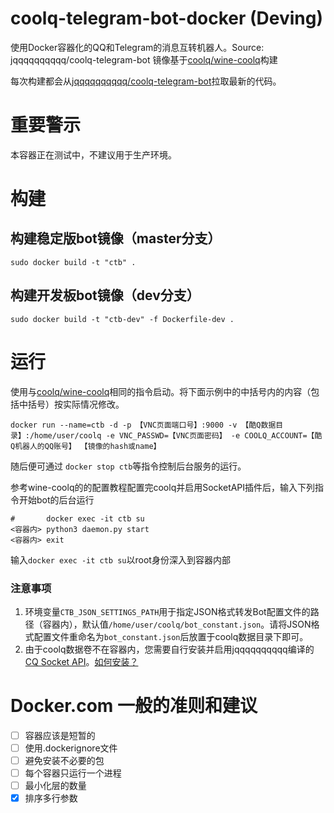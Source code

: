 # coolq-telegram-bot-docker (Deving)
使用Docker容器化的QQ和Telegram的消息互转机器人。Source: jqqqqqqqqqq/coolq-telegram-bot
镜像基于[coolq/wine-coolq](https://hub.docker.com/r/coolq/wine-coolq/)构建

每次构建都会从[jqqqqqqqqqq/coolq-telegram-bot](https://github.com/jqqqqqqqqqq/coolq-telegram-bot)拉取最新的代码。

# 重要警示
本容器正在测试中，不建议用于生产环境。

# 构建

## 构建稳定版bot镜像（master分支）
```shell
sudo docker build -t "ctb" .
```

## 构建开发板bot镜像（dev分支）
```shell
sudo docker build -t "ctb-dev" -f Dockerfile-dev .
```

# 运行
使用与[coolq/wine-coolq](https://cqp.cc/t/34558)相同的指令启动。将下面示例中的中括号内的内容（包括中括号）按实际情况修改。

```shell
docker run --name=ctb -d -p 【VNC页面端口号】:9000 -v 【酷Q数据目录】:/home/user/coolq -e VNC_PASSWD=【VNC页面密码】 -e COOLQ_ACCOUNT=【酷Q机器人的QQ账号】 【镜像的hash或name】
```

随后便可通过 `docker stop ctb`等指令控制后台服务的运行。

参考wine-coolq的的配置教程配置完coolq并启用SocketAPI插件后，输入下列指令开始bot的后台运行

```shell
#       docker exec -it ctb su
<容器内> python3 daemon.py start
<容器内> exit
```

输入`docker exec -it ctb su`以root身份深入到容器内部

### 注意事项
1. 环境变量`CTB_JSON_SETTINGS_PATH`用于指定JSON格式转发Bot配置文件的路径（容器内），默认值`/home/user/coolq/bot_constant.json`。请将JSON格式配置文件重命名为`bot_constant.json`后放置于coolq数据目录下即可。
2. 由于coolq数据卷不在容器内，您需要自行安装并启用jqqqqqqqqqq编译的[CQ Socket API](https://github.com/jqqqqqqqqqq/coolq-telegram-bot/releases/tag/v2.5.0)。[如何安装？](https://github.com/jqqqqqqqqqq/coolq-telegram-bot/tree/v2.5.0#安装酷q-socket-api)

# Docker.com 一般的准则和建议
- [ ] 容器应该是短暂的
- [ ] 使用.dockerignore文件
- [ ] 避免安装不必要的包
- [ ] 每个容器只运行一个进程
- [ ] 最小化层的数量
- [x] 排序多行参数
